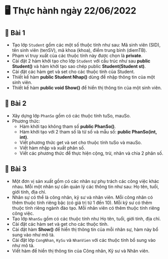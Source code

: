 # :desktop_computer: Thực hành ngày 22/06/2022

## :pushpin: Bài 1
- Tạo lớp `Student` gồm các một số thuộc tính như sau: Mã sinh viên (SID), tên sinh viên (tenSV), mã khoa (khoa), điểm trung bình (diemTB).
- Phạm vi truy xuất của các thuộc tính này được chọn là **private**.
- Cài đặt 2 hàm khởi tạo cho lớp `Student` với cấu trúc như sau **public Student()** và hàm khởi tạo sao chép public **Student(Student st)**.
- Cài đặt các hàm get và set cho các thuộc tính của Student.
- Thiết kế hàm **public Student Nhap()** dùng để nhập thông tin của một sinh viên.
- Thiết kế hàm **public void Show()** để hiển thị thông tin của một sinh viên.

## :pushpin: Bài 2
- Xây dựng lớp `PhanSo` gồm có các thuộc tính tuSo, mauSo.
- Phương thức: 
	- Hàm khởi tạo không tham số **public PhanSo()**.
	- Hàm khởi tạo với 2 tham số là tử số và mẫu số: **public PhanSo(int, int)**.
	- Viết phương thức get và set cho thuộc tính tuSo và mauSo.
	- Viết hàm nhập và xuất phân số.
	- Viết các phương thức để thực hiện cộng, trừ, nhân và chia 2 phân số.

## :pushpin: Bài 3
- Một đơn vị sản xuất gồm có các nhân sự phụ trách các công việc khác nhau. Mỗi một nhân sự cần quản lý các thông tin như sau: Họ tên, tuổi, giới tính, địa chỉ.
- Nhân sự có thể là công nhân, kỹ sư và nhân viên. Mỗi công nhân có thêm thuộc tính riêng  bậc (có giá trị từ 1 đến 10). Mỗi kỹ sư có thêm thuộc tính riêng ngành đào tạo. Mỗi nhân viên có thêm thuộc tính riêng công việc.
- Tạo lớp `NhanSu` gồm có các thuộc tính như Họ tên, tuổi, giới tính, địa chỉ.
- Cài đặt các hàm set và get cho các thuộc tính.
- Cài đặt hàm **Show()** để hiển thị thông tin của mỗi nhân sự, hàm này bổ sung vào như mô tả.
- Cài đặt lớp `CongNhan`, `KySu` và `NhanVien` với các thuộc tính bổ sung vào như mô tả.
- Viết hàm để hiển thị thông tin của Công nhân, Kỹ sư và Nhân viên.
